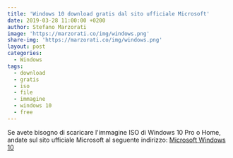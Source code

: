 ```yaml
---
title: 'Windows 10 download gratis dal sito ufficiale Microsoft'
date: 2019-03-28 11:00:00 +0200
author: Stefano Marzorati
image: 'https://marzorati.co/img/windows.png'
share-img: 'https://marzorati.co/img/windows.png'
layout: post
categories:
  - Windows
tags:
  - download
  - gratis
  - iso
  - file
  - immagine
  - windows 10
  - free
---
```

Se avete bisogno di scaricare l'immagine ISO di Windows 10 Pro o Home, andate sul sito ufficiale Microsoft al seguente indirizzo: <a href="https://www.microsoft.com/it-it/software-download/windows10ISO" target="_blank">Microsoft Windows 10</a>   
